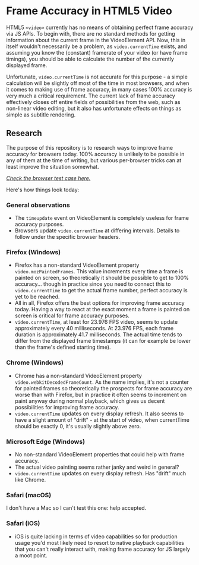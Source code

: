 # Frame Accuracy in HTML5 Video

HTML5 `<video>` currently has no means of obtaining perfect frame accuracy via JS APIs. To begin with, there are no standard methods for getting information about the current frame in the VideoElement API. Now, this in itself wouldn't necessarily be a problem, as `video.currentTime` exists, and assuming you know the (constant) framerate of your video (or have frame timings), you should be able to calculate the number of the currently displayed frame.

Unfortunate, `video.currentTime` is not accurate for this purpose - a simple calculation will be slightly off most of the time in most browsers, and when it comes to making use of frame accuracy, in many cases 100% accuracy is very much a critical requirement. The current lack of frame accuracy effectively closes off entire fields of possibilities from the web, such as non-linear video editing, but it also has unfortunate effects on things as simple as subtitle rendering.

## Research

The purpose of this repository is to research ways to improve frame accuracy for browsers today. 100% accuracy is unlikely to be possible in any of them at the time of writing, but various per-browser tricks can at least improve the situation somewhat.

[*Check the browser test case here.*](https://daiz.github.io/video-fish/)

Here's how things look today:

### General observations

- The `timeupdate` event on VideoElement is completely useless for frame accuracy purposes.
- Browsers update `video.currentTime` at differing intervals. Details to follow under the specific browser headers.

### Firefox (Windows)

- Firefox has a non-standard VideoElement property `video.mozPaintedFrames`. This value increments every time a frame is painted on screen, so theoretically it should be possible to get to 100% accuracy... though in practice since you need to connect this to `video.currentTime` to get the actual frame number, perfect accuracy is yet to be reached.
- All in all, Firefox offers the best options for improving frame accuracy today. Having a way to react at the exact moment a frame is painted on screen is critical for frame accuracy purposes.
- `video.currentTime`, at least for 23.976 FPS video, seems to update approximately every 40 milliseconds. At 23.976 FPS, each frame duration is approximately 41.7 milliseconds. The actual time tends to differ from the displayed frame timestamps (it can for example be lower than the frame's defined starting time).

### Chrome (Windows)

- Chrome has a non-standard VideoElement property `video.webkitDecodedFrameCount`. As the name implies, it's not a counter for painted frames so theoretically the prospects for frame accuracy are worse than with Firefox, but in practice it often seems to increment on paint anyway during normal playback, which gives us decent possibilities for improving frame accuracy.
- `video.currentTime` updates on every display refresh. It also seems to have a slight amount of "drift" - at the start of video, when currentTime should be exactly 0, it's usually slightly above zero.

### Microsoft Edge (Windows)

- No non-standard VideoElement properties that could help with frame accuracy.
- The actual video painting seems rather janky and weird in general?
- `video.currentTime` updates on every display refresh. Has "drift" much like Chrome.

### Safari (macOS)

I don't have a Mac so I can't test this one: help accepted.

### Safari (iOS)

- iOS is quite lacking in terms of video capabilities so for production usage you'd most likely need to resort to native playback capabilities that you can't really interact with, making frame accuracy for JS largely a moot point.

